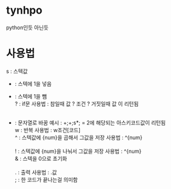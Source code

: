 # tynhpo
python인듯 아닌듯

# 사용법
<a>s : 스텍값<br>
+ : 스텍에 1을 넣음<br>
- : 스텍에 1을 뺌<br>
? : if문 사용법 : 참일때 값 ? 조건 ? 거짓일때 값 이 리턴됨<br><br>
* : 문자열로 바꿈 예시 : +;+;s*; = 2에 해당되는 아스키코드값이 리턴됨<br>
w : 반복 사용법 : w조건[코드]<br>
^ : 스텍값에 {num}을 곱해서 그값을 저장 사용법 : ^{num}<br><br>
! : 스텍값에 {num}을 나눠서 그값을 저장 사용법 : ^{num}<br>
& : 스텍을 0으로 초기화<br><br>
. : 출력 사용법 : .값<br>
; : 한 코드가 끝나는걸 의미함<br>
</a>
